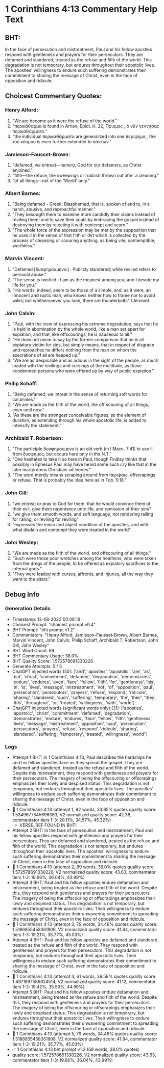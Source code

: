 # 1 Corinthians 4:13 Commentary Help Text

## BHT:
In the face of persecution and mistreatment, Paul and his fellow apostles respond with gentleness and prayers for their persecutors. They are defamed and slandered, treated as the refuse and filth of the world. This degradation is not temporary, but endures throughout their apostolic lives. The apostles' willingness to endure such suffering demonstrates their commitment to sharing the message of Christ, even in the face of opposition and ridicule.

## Choicest Commentary Quotes:
### Henry Alford:
1. "We are become as it were the refuse of the world." 
2. "περικάθαρμα is found in Arrian, Epict. iii. 22, Πρίαμος , ὁ νῦν γεννήσας περικαθάρματα."
3. "the individual περικαθάρματα are generalized into one περίψημα , the τοῦ κόσμου is even further extended to πάντων."

### Jamieson-Fausset-Brown:
1. "defamed, we entreat—namely, God for our defamers, as Christ enjoined."
2. "filth—the refuse, the sweepings or rubbish thrown out after a cleaning."
3. "of all things—not of the 'World' only."

### Albert Barnes:
1. "Being defamed - Greek, Blasphemed, that is, spoken of and to, in a harsh, abusive, and reproachful manner."
2. "They besought them to examine more candidly their claims instead of reviling them; and to save their souls by embracing the gospel instead of destroying them by rejecting it with contempt and scorn."
3. "The whole force of the expression may be met by the supposition that he uses it in the sense of that filth or dirt which is collected by the process of cleansing or scouring anything, as being vile, contemptible, worthless."

### Marvin Vincent:
1. "Defamed [δυσφημουμενοι] . Publicly slandered; while reviled refers to personal abuse."
2. "The sense is twofold : I am as the meanest among you; and I devote my life for you."
3. "His words, indeed, seem to be those of a simple, and, as it were, an innocent and rustic man, who knows neither how to frame nor to avoid wiles; but whithersoever you look, there are thunderbolts" (Jerome).

### John Calvin:
1. "Paul, with the view of expressing his extreme degradation, says that he is held in abomination by the whole world, like a man set apart for expiation, and that, like offscourings, he is nauseous to all." 
2. "He does not mean to say by the former comparison that he is all expiatory victim for sins, but simply means, that in respect of disgrace and reproaches he differs nothing from the man on whom the execrations of all are heaped up."
3. "We are as despicable and as odious in the sight of the people, as much loaded with the revilings and cursings of the multitude, as those condemned persons who were offered up by way of public expiation."

### Philip Schaff:
1. "Being defamed, we intreat in the sense of returning soft words for calumnies."
2. "We are made as the filth of the world, the off scouring of all things, even until now."
3. "As these are the strongest conceivable figures, so the element of duration, as extending through his whole apostolic life, is added to intensify the statement."

### Archibald T. Robertson:
1. "The participle δυσφημουμενο is an old verb (in I Macc. 7:41) to use ill, from δυσφημος, but occurs here only in the N.T." 
2. "One hesitates to take it so here in Paul, though Findlay thinks that possibly in Ephesus Paul may have heard some such cry like that in the later martyrdoms Christiani ad leones." 
3. "The word merely means scraping around from περιψαω, offscrapings or refuse. That is probably the idea here as in Tob. 5:18."

### John Gill:
1. "we entreat or pray to God for them, that he would convince them of their evil, give them repentance unto life, and remission of their sins"
2. "we give them smooth words, and soft language, not rendering railing for railing, or reviling for reviling"
3. "expresses the mean and abject condition of the apostles, and with what disdain and contempt they were treated in the world"

### John Wesley:
1. "We are made as the filth of the world, and offscouring of all things." 
2. "Such were those poor wretches among the heathens, who were taken from the dregs of the people, to be offered as expiatory sacrifices to the infernal gods."
3. "They were loaded with curses, affronts, and injuries, all the way they went to the altars."


## Debug Info
### Generation Details
- Timestamp: 12-08-2023 00:08:19
- Choicest Prompt: "choicest prompt v0.4"
- BHT Prompt: "bht prompt v1.2"
- Commentators: "Henry Alford, Jamieson-Fausset-Brown, Albert Barnes, Marvin Vincent, John Calvin, Philip Schaff, Archibald T. Robertson, John Gill, John Wesley"
- BHT Word Count: 69
- BHT Commentary Usage: 38.0%
- BHT Quality Score: 1.572578691330226
- Generate Attempts: 5 / 5
- ChatGPT injected words (50):
	['and', 'apostles', 'apostolic', 'are', 'as', 'but', 'christ', 'commitment', 'defamed', 'degradation', 'demonstrates', 'endure', 'endures', 'even', 'face', 'fellow', 'filth', 'for', 'gentleness', 'his', 'in', 'is', 'lives', 'message', 'mistreatment', 'not', 'of', 'opposition', 'paul', 'persecution', 'persecutors', 'prayers', 'refuse', 'respond', 'ridicule', 'sharing', 'slandered', 'such', 'suffering', 'temporary', 'the', 'their', 'they', 'this', 'throughout', 'to', 'treated', 'willingness', 'with', 'world']
- ChatGPT injected words (significant words only) (31):
	['apostles', 'apostolic', 'christ', 'commitment', 'defamed', 'degradation', 'demonstrates', 'endure', 'endures', 'face', 'fellow', 'filth', 'gentleness', 'lives', 'message', 'mistreatment', 'opposition', 'paul', 'persecution', 'persecutors', 'prayers', 'refuse', 'respond', 'ridicule', 'sharing', 'slandered', 'suffering', 'temporary', 'treated', 'willingness', 'world']

### Logs
- Attempt 1 BHT: In 1 Corinthians 4:13, Paul describes the hardships he and his fellow apostles face as they spread the gospel. They are defamed and slandered, treated as the refuse and filth of the world. Despite this mistreatment, they respond with gentleness and prayers for their persecutors. The imagery of being the offscouring or offscrapings emphasizes their lowly and despised status. This degradation is not temporary, but endures throughout their apostolic lives. The apostles' willingness to endure such suffering demonstrates their commitment to sharing the message of Christ, even in the face of opposition and ridicule.
- 🔄 1 Corinthians 4:13 (attempt 1, 92 words, 33.85% quotes quality score: 1.5349677545696383, V2 normalized quality score: 42.38, commentator tiers 1-3: 20.11%, 34.57%, 45.32%) 
	- VERSE_REF FOUND IN BHT!
- Attempt 2 BHT: In the face of persecution and mistreatment, Paul and his fellow apostles respond with gentleness and prayers for their persecutors. They are defamed and slandered, treated as the refuse and filth of the world. This degradation is not temporary, but endures throughout their apostolic lives. The apostles' willingness to endure such suffering demonstrates their commitment to sharing the message of Christ, even in the face of opposition and ridicule.
- 🔄 1 Corinthians 4:13 (attempt 2, 69 words, 38.0% quotes quality score: 1.572578691330226, V2 normalized quality score: 43.63, commentator tiers 1-3: 19.96%, 36.04%, 43.99%)
- Attempt 3 BHT: Paul and his fellow apostles endure defamation and mistreatment, being treated as the refuse and filth of the world. Despite this, they respond with gentleness and prayers for their persecutors. The imagery of being the offscouring or offscrapings emphasizes their lowly and despised status. This degradation is not temporary, but endures throughout their apostolic lives. Their willingness to endure such suffering demonstrates their unwavering commitment to spreading the message of Christ, even in the face of opposition and ridicule.
- 🔄 1 Corinthians 4:13 (attempt 3, 79 words, 34.48% quotes quality score: 1.5186855458361808, V2 normalized quality score: 41.84, commentator tiers 1-3: 19.21%, 35.77%, 45.03%)
- Attempt 4 BHT: Paul and his fellow apostles are defamed and slandered, treated as the refuse and filth of the world. They respond with gentleness and prayers for their persecutors. This degradation is not temporary, but endures throughout their apostolic lives. Their willingness to endure such suffering demonstrates their commitment to sharing the message of Christ, even in the face of opposition and ridicule.
- 🔄 1 Corinthians 4:13 (attempt 4, 61 words, 39.58% quotes quality score: 1.4971897586624514, V2 normalized quality score: 41.12, commentator tiers 1-3: 19.42%, 35.59%, 44.99%)
- Attempt 5 BHT: Paul and his fellow apostles endure defamation and mistreatment, being treated as the refuse and filth of the world. Despite this, they respond with gentleness and prayers for their persecutors. The imagery of being the offscouring or offscrapings emphasizes their lowly and despised status. This degradation is not temporary, but endures throughout their apostolic lives. Their willingness to endure such suffering demonstrates their unwavering commitment to spreading the message of Christ, even in the face of opposition and ridicule.
- 🔄 1 Corinthians 4:13 (attempt 5, 79 words, 34.48% quotes quality score: 1.5186855458361808, V2 normalized quality score: 41.84, commentator tiers 1-3: 19.21%, 35.77%, 45.03%)
- ✅ 1 Corinthians 4:13 bht prompt v1.2 (69 words, 38.0% quotes)
- quality score: 1.572578691330226, V2 normalized quality score: 43.63, commentator tiers 1-3: 19.96%, 36.04%, 43.99%)